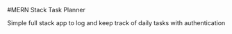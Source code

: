 #MERN Stack Task Planner

Simple full stack app to log and keep track of daily tasks with authentication
